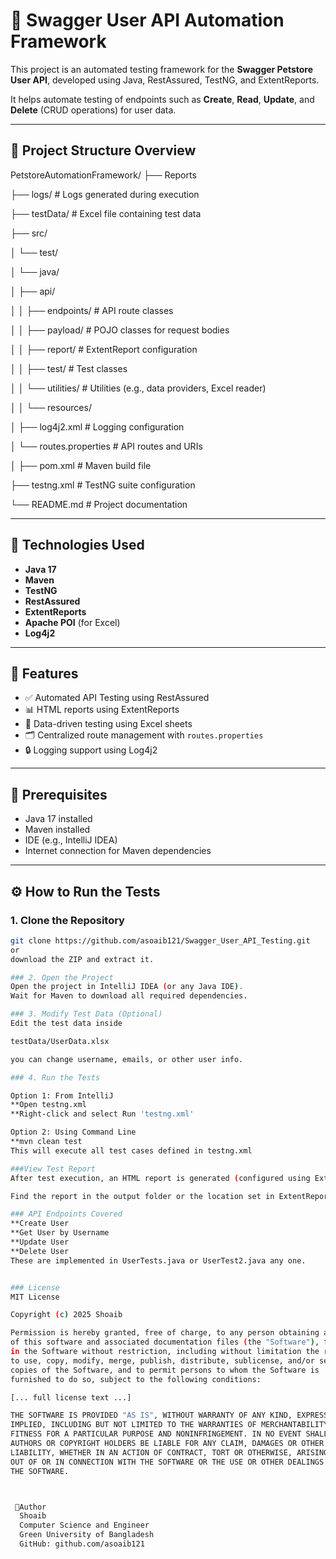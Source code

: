 # 🧪 Swagger User API Automation Framework

This project is an automated testing framework for the **Swagger Petstore User API**, developed using Java, RestAssured, TestNG, and ExtentReports.

It helps automate testing of endpoints such as **Create**, **Read**, **Update**, and **Delete** (CRUD operations) for user data.

---

## 📁 Project Structure Overview
PetstoreAutomationFramework/
├── Reports

├── logs/ # Logs generated during execution

├── testData/ # Excel file containing test data

├── src/

│ └── test/

│ └── java/

│ ├── api/

│ │ ├── endpoints/ # API route classes

│ │ ├── payload/ # POJO classes for request bodies

│ │ ├── report/ # ExtentReport configuration

│ │ ├── test/ # Test classes

│ │ └── utilities/ # Utilities (e.g., data providers, Excel reader)

│
│ └── resources/

│ ├── log4j2.xml # Logging configuration

│ └── routes.properties # API routes and URIs

│
├── pom.xml # Maven build file

├── testng.xml # TestNG suite configuration

└── README.md # Project documentation

---

## 🔧 Technologies Used

- **Java 17**
- **Maven**
- **TestNG**
- **RestAssured**
- **ExtentReports**
- **Apache POI** (for Excel)
- **Log4j2**

---

## 🚀 Features

- ✅ Automated API Testing using RestAssured
- 📊 HTML reports using ExtentReports
- 📁 Data-driven testing using Excel sheets
- 🗂️ Centralized route management with `routes.properties`
- 🔒 Logging support using Log4j2

---

## 🔨 Prerequisites

- Java 17 installed
- Maven installed
- IDE (e.g., IntelliJ IDEA)
- Internet connection for Maven dependencies

---

## ⚙️ How to Run the Tests

### 1. Clone the Repository

```bash
git clone https://github.com/asoaib121/Swagger_User_API_Testing.git
or
download the ZIP and extract it.

### 2. Open the Project
Open the project in IntelliJ IDEA (or any Java IDE).
Wait for Maven to download all required dependencies.

### 3. Modify Test Data (Optional)
Edit the test data inside

testData/UserData.xlsx

you can change username, emails, or other user info.

### 4. Run the Tests

Option 1: From IntelliJ
**Open testng.xml
**Right-click and select Run 'testng.xml'

Option 2: Using Command Line
**mvn clean test
This will execute all test cases defined in testng.xml

###View Test Report
After test execution, an HTML report is generated (configured using ExtentReports).

Find the report in the output folder or the location set in ExtentReportManager.java.

### API Endpoints Covered
**Create User
**Get User by Username
**Update User
**Delete User
These are implemented in UserTests.java or UserTest2.java any one.


### License
MIT License

Copyright (c) 2025 Shoaib

Permission is hereby granted, free of charge, to any person obtaining a copy
of this software and associated documentation files (the "Software"), to deal
in the Software without restriction, including without limitation the rights
to use, copy, modify, merge, publish, distribute, sublicense, and/or sell
copies of the Software, and to permit persons to whom the Software is
furnished to do so, subject to the following conditions:

[... full license text ...]

THE SOFTWARE IS PROVIDED "AS IS", WITHOUT WARRANTY OF ANY KIND, EXPRESS OR
IMPLIED, INCLUDING BUT NOT LIMITED TO THE WARRANTIES OF MERCHANTABILITY,
FITNESS FOR A PARTICULAR PURPOSE AND NONINFRINGEMENT. IN NO EVENT SHALL THE
AUTHORS OR COPYRIGHT HOLDERS BE LIABLE FOR ANY CLAIM, DAMAGES OR OTHER
LIABILITY, WHETHER IN AN ACTION OF CONTRACT, TORT OR OTHERWISE, ARISING FROM,
OUT OF OR IN CONNECTION WITH THE SOFTWARE OR THE USE OR OTHER DEALINGS IN
THE SOFTWARE.



 👤Author
  Shoaib
  Computer Science and Engineer
  Green University of Bangladesh
  GitHub: github.com/asoaib121
